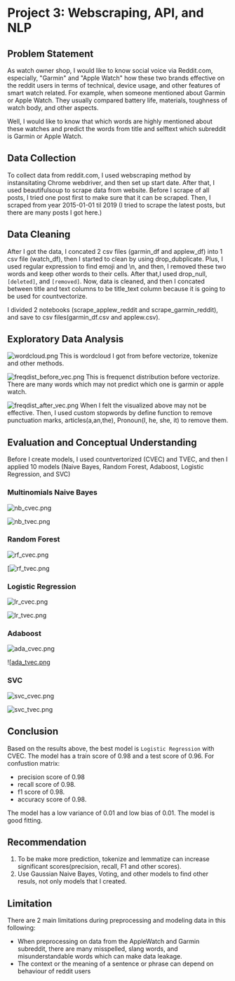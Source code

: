 # Project 3: Webscraping, API, and NLP

## Problem Statement
As watch owner shop, I would like to know social voice via Reddit.com, especially, "Garmin" and "Apple Watch" how these two brands effective on the reddit users in terms of technical, device usage, and other features of smart watch related. For example, when someone mentioned about Garmin or Apple Watch. They usually compared battery life, materials, toughness of watch body, and other aspects.

Well, I would like to know that which words are highly mentioned about these watches and predict the words from title and selftext which subreddit is Garmin or Apple Watch.

## Data Collection
To collect data from reddit.com, I used webscraping method by instansitating Chrome webdriver, and then set up start date. After that, I used beautifulsoup to scrape data from website. Before I scrape of all posts, I tried one post first to make sure that it can be scraped. Then, I scraped from year 2015-01-01 til 2019 (I tried to scrape the latest posts, but there are many posts I got here.)

## Data Cleaning
After I got the data, I concated 2 csv files (garmin_df and applew_df) into 1 csv file (watch_df), then I started to clean by using drop_dubplicate. 
Plus, I used regular expression to find emoji and \n, and then, I removed these two words and keep other words to their cells. After that,I used drop_null, `[deleted]`, and 
`[removed]`. Now, data is cleaned, and then I concated between title and text columns to be title_text column because it is going to be used for countvectorize.

I divided 2 notebooks (scrape_applew_reddit and scrape_garmin_reddit), and save to csv files(garmin_df.csv and applew.csv).

## Exploratory Data Analysis
![wordcloud.png](https://github.com/pacharajson/project3_reddit_NLP/blob/main/image/wordcloud.png)
This is wordcloud I got from before vectorize, tokenize and other methods. 

![freqdist_before_vec.png](https://github.com/pacharajson/project3_reddit_NLP/blob/main/image/freqdist_before_vec.png)
This is frequenct distribution before vectorize. There are many words which may not predict which one is garmin or apple watch.

![freqdist_after_vec.png](https://github.com/pacharajson/project3_reddit_NLP/blob/main/image/freqdist_after_vec.png)
When I felt the visualized above may not be effective. Then, I used custom stopwords by define function to remove punctuation marks, articles(a,an,the), Pronoun(I, he, she, it) to remove them.

## Evaluation and Conceptual Understanding
Before I create models, I used countvertorized (CVEC) and TVEC, and then I applied 10 models (Naive Bayes, Random Forest, Adaboost, Logistic Regression, and SVC)

### Multinomials Naive Bayes
![nb_cvec.png](https://github.com/pacharajson/project3_reddit_NLP/blob/main/image/nb_cvec.png)

![nb_tvec.png](https://github.com/pacharajson/project3_reddit_NLP/blob/main/image/nb_tvec.png)

### Random Forest
![rf_cvec.png](https://github.com/pacharajson/project3_reddit_NLP/blob/main/image/rf_cvec.png)

[![rf_tvec.png](https://github.com/pacharajson/project3_reddit_NLP/blob/main/image/rf_tvec.png)

### Logistic Regression
![lr_cvec.png](https://github.com/pacharajson/project3_reddit_NLP/blob/main/image/lr_cvec.png)

![lr_tvec.png](https://github.com/pacharajson/project3_reddit_NLP/blob/main/image/lr_tvec.png)

### Adaboost
![ada_cvec.png](https://github.com/pacharajson/project3_reddit_NLP/blob/main/image/ada_cvec.png)

![[ada_tvec.png](https://github.com/pacharajson/project3_reddit_NLP/blob/main/image/ada_tvec.png)

### SVC
![svc_cvec.png](https://github.com/pacharajson/project3_reddit_NLP/blob/main/image/svc_cvec.png)

![svc_tvec.png](https://github.com/pacharajson/project3_reddit_NLP/blob/main/image/svc_tvec.png)

## Conclusion
Based on the results above, the best model is `Logistic Regression` with CVEC.
The model has a train score of 0.98 and a test score of 0.96.
For confustion matrix:
- precision score of 0.98
- recall score of 0.98.
- f1 score of 0.98.
- accuracy score of 0.98.

The model has a low variance of 0.01 and low bias of 0.01. The model is good fitting.

## Recommendation
1. To be make more prediction, tokenize and lemmatize can increase significant scores(precision, recall, F1 and other scores).
2. Use Gaussian Naive Bayes, Voting, and other models to find other resuls, not only models that I created.

## Limitation
There are 2 main limitations during preprocessing and modeling data in this following:
- When preprocessing on data from the AppleWatch and Garmin subreddit, there are many misspelled, slang words, and misunderstandable words which can make data leakage.
- The context or the meaning of a sentence or phrase can depend on behaviour of reddit users
